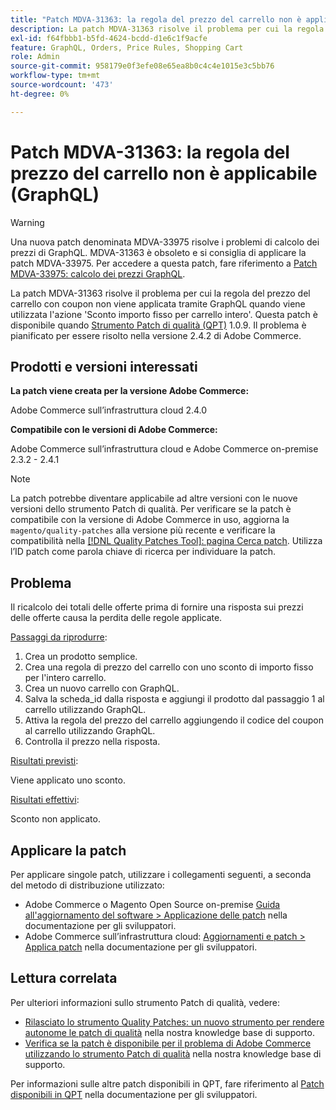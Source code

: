 ```yaml
---
title: "Patch MDVA-31363: la regola del prezzo del carrello non è applicabile (GraphQL)"
description: La patch MDVA-31363 risolve il problema per cui la regola del prezzo del carrello con coupon non viene applicata tramite GraphQL quando viene utilizzata l'azione 'Sconto importo fisso per carrello intero'. Questa patch è disponibile quando è installato QPT 1.0.9. Il problema è pianificato per essere risolto nella versione 2.4.2 di Adobe Commerce.
exl-id: f64fbbb1-b5fd-4624-bcdd-d1e6c1f9acfe
feature: GraphQL, Orders, Price Rules, Shopping Cart
role: Admin
source-git-commit: 958179e0f3efe08e65ea8b0c4c4e1015e3c5bb76
workflow-type: tm+mt
source-wordcount: '473'
ht-degree: 0%

---
```


# Patch MDVA-31363: la regola del prezzo del carrello non è applicabile (GraphQL)

>[!WARNING]
>
>Una nuova patch denominata MDVA-33975 risolve i problemi di calcolo dei prezzi di GraphQL. MDVA-31363 è obsoleto e si consiglia di applicare la patch MDVA-33975. Per accedere a questa patch, fare riferimento a [Patch MDVA-33975: calcolo dei prezzi GraphQL](https://experienceleague.adobe.com/docs/commerce-knowledge-base/kb/support-tools/patches/mdva-33975-magento-patch-graphql-price-calculations.html).

La patch MDVA-31363 risolve il problema per cui la regola del prezzo del carrello con coupon non viene applicata tramite GraphQL quando viene utilizzata l&#39;azione &#39;Sconto importo fisso per carrello intero&#39;. Questa patch è disponibile quando [Strumento Patch di qualità (QPT)](/help/announcements/adobe-commerce-announcements/magento-quality-patches-released-new-tool-to-self-serve-quality-patches.md) 1.0.9. Il problema è pianificato per essere risolto nella versione 2.4.2 di Adobe Commerce.

## Prodotti e versioni interessati

**La patch viene creata per la versione Adobe Commerce:**

Adobe Commerce sull’infrastruttura cloud 2.4.0

**Compatibile con le versioni di Adobe Commerce:**

Adobe Commerce sull’infrastruttura cloud e Adobe Commerce on-premise 2.3.2 - 2.4.1

>[!NOTE]
>
>La patch potrebbe diventare applicabile ad altre versioni con le nuove versioni dello strumento Patch di qualità. Per verificare se la patch è compatibile con la versione di Adobe Commerce in uso, aggiorna la `magento/quality-patches` alla versione più recente e verificare la compatibilità nella [[!DNL Quality Patches Tool]: pagina Cerca patch](https://devdocs.magento.com/quality-patches/tool.html#patch-grid). Utilizza l’ID patch come parola chiave di ricerca per individuare la patch.

## Problema

Il ricalcolo dei totali delle offerte prima di fornire una risposta sui prezzi delle offerte causa la perdita delle regole applicate.

<u>Passaggi da riprodurre</u>:

1. Crea un prodotto semplice.
1. Crea una regola di prezzo del carrello con uno sconto di importo fisso per l&#39;intero carrello.
1. Crea un nuovo carrello con GraphQL.
1. Salva la scheda\_id dalla risposta e aggiungi il prodotto dal passaggio 1 al carrello utilizzando GraphQL.
1. Attiva la regola del prezzo del carrello aggiungendo il codice del coupon al carrello utilizzando GraphQL.
1. Controlla il prezzo nella risposta.

<u>Risultati previsti</u>:

Viene applicato uno sconto.

<u>Risultati effettivi</u>:

Sconto non applicato.

## Applicare la patch

Per applicare singole patch, utilizzare i collegamenti seguenti, a seconda del metodo di distribuzione utilizzato:

* Adobe Commerce o Magento Open Source on-premise [Guida all&#39;aggiornamento del software > Applicazione delle patch](https://devdocs.magento.com/guides/v2.4/comp-mgr/patching/mqp.html) nella documentazione per gli sviluppatori.
* Adobe Commerce sull’infrastruttura cloud: [Aggiornamenti e patch > Applica patch](https://devdocs.magento.com/cloud/project/project-patch.html) nella documentazione per gli sviluppatori.

## Lettura correlata

Per ulteriori informazioni sullo strumento Patch di qualità, vedere:

* [Rilasciato lo strumento Quality Patches: un nuovo strumento per rendere autonome le patch di qualità](/help/announcements/adobe-commerce-announcements/magento-quality-patches-released-new-tool-to-self-serve-quality-patches.md) nella nostra knowledge base di supporto.
* [Verifica se la patch è disponibile per il problema di Adobe Commerce utilizzando lo strumento Patch di qualità](/help/support-tools/patches-available-in-qpt-tool/check-patch-for-magento-issue-with-magento-quality-patches.md) nella nostra knowledge base di supporto.

Per informazioni sulle altre patch disponibili in QPT, fare riferimento al [Patch disponibili in QPT](https://devdocs.magento.com/quality-patches/tool.html#patch-grid) nella documentazione per gli sviluppatori.
